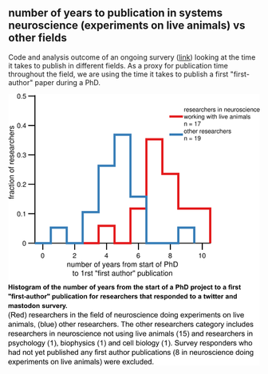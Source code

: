 ## number of years to publication in systems neuroscience (experiments on live animals) vs other fields


Code and analysis outcome of an ongoing survery ([link](https://forms.gle/GksUQMKiKsKwq8it7)) looking at the time it takes to publish in different fields. As a proxy for publication time throughout the field, we are using the time it takes to publish a first "first-author" paper during a PhD.


![alt text](./nYears_perField_plotimg.png)
